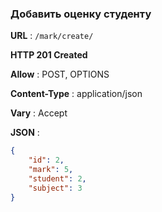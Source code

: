 ### Добавить оценку студенту 

**URL** : `/mark/create/`

**HTTP 201 Created**

**Allow** : POST, OPTIONS

**Content-Type** : application/json

**Vary** : Accept

**JSON** :
```json
{
    "id": 2,
    "mark": 5,
    "student": 2,
    "subject": 3
}
```